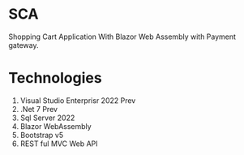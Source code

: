 # SCA
Shopping Cart Application With Blazor Web Assembly with Payment gateway.

# Technologies

1. Visual Studio Enterprisr 2022 Prev
2. .Net 7 Prev
3. Sql Server 2022
4. Blazor WebAssembly
5. Bootstrap v5
6. REST ful MVC Web API
